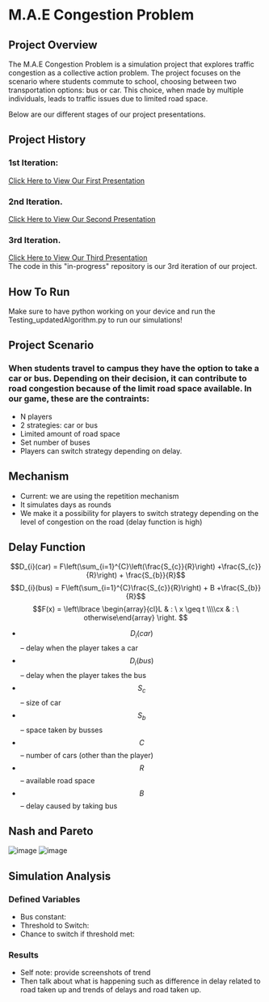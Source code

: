 # M.A.E Congestion Problem

## Project Overview

The M.A.E Congestion Problem is a simulation project that explores traffic congestion as a collective action problem. The project focuses on the scenario where students commute to school, choosing between two transportation options: bus or car. This choice, when made by multiple individuals, leads to traffic issues due to limited road space.

Below are our different stages of our project presentations.
<h2>Project History</h2>
  <h3>1st Iteration:</h3>
    <a href="https://uflorida-my.sharepoint.com/:p:/g/personal/egiron_ufl_edu/EbzQyMYT8TZAjG-deU-WgJwBD0MQurBSNnY9yr-mRaPqYw?e=a6fPDg">Click Here to View Our First Presentation<a>
  <h3>2nd Iteration.</h3>
    <a href="https://uflorida-my.sharepoint.com/:p:/g/personal/egiron_ufl_edu/EQ8FcKa_Q3NIl_HodE7qynoBTn9bDdhCR5cewVtorGZaOQ?e=crPwxD">Click Here to View Our Second Presentation<a>
  <h3>3rd Iteration.</h3>
      <a href="https://uflorida-my.sharepoint.com/:p:/g/personal/egiron_ufl_edu/EbMzl-hWpVZHmMbQq3wraO4BWp_hQrkxnr-2EPTRHGksAw?e=RFAFaa">Click Here to View Our Third Presentation<a>
      <br>The code in this "in-progress" repository is our 3rd iteration of our project.</br>

## How To Run
Make sure to have python working on your device and run the Testing_updatedAlgorithm.py to run our simulations!

## Project Scenario
### When students travel to campus they have the option to take a car or bus. Depending on their decision, it can contribute to road congestion because of the limit road space available. In our game, these are the contraints: 
* N players
* 2 strategies: car or bus
* Limited amount of road space
* Set number of buses
* Players can switch strategy depending on delay.

## Mechanism
* Current: we are using the repetition mechanism
* It simulates days as rounds 
* We make it a possibility for players to switch strategy depending on the level of congestion on the road (delay function is high)

## Delay Function
$$D_{i}(car) = F\left(\sum_{i=1}^{C}\left(\frac{S_{c}}{R}\right) +\frac{S_{c}}{R}\right) + \frac{S_{b}}{R}$$
$$D_{i}(bus) = F\left(\sum_{i=1}^{C}\frac{S_{c}}{R}\right) + B +\frac{S_{b}}{R}$$
$$F(x) = \left\lbrace \begin{array}{cl}L & : \ x \geq t \\\\cx & : \ otherwise\end{array} \right. $$

* $$D_{i}(car)$$ – delay when the player takes a car
* $$D_{i}(bus)$$ – delay when the player takes the bus
* $$S_{c}$$ – size of car 
* $$S_{b}$$ – space taken by busses
* $$C$$ – number of cars (other than the player)
* $$R$$ – available road space 
* $$B$$ – delay caused by taking bus

## Nash and Pareto
![image](https://github.com/user-attachments/assets/8ddea3e0-1185-4719-8e9a-28a8f1b48114)
![image](https://github.com/user-attachments/assets/9b67490f-94d9-4d1e-a1dd-8634db7c49ec)

## Simulation Analysis
### Defined Variables
* Bus constant:
* Threshold to Switch:
* Chance to switch if threshold met:

### Results
* Self note: provide screenshots of trend
* Then talk about what is happening such as difference in delay related to road taken up and trends of delays and road taken up.

